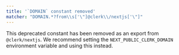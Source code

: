 ```yaml
---
title: '`DOMAIN` constant removed'
matcher: "DOMAIN.*?from\\s['\"]@clerk\\/nextjs['\"]"
---
```


This deprecated constant has been removed as an export from `@clerk/nextjs`. We recommend setting the `NEXT_PUBLIC_CLERK_DOMAIN` environment variable and using this instead.
